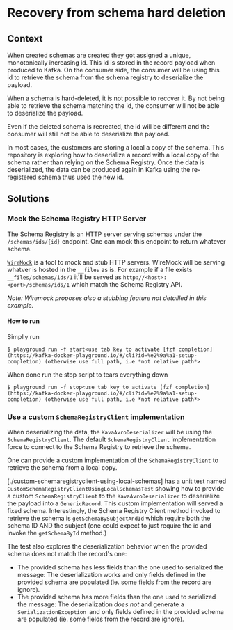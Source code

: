 # Recovery from schema hard deletion

## Context

When created schemas are created they got assigned a unique, monotonically increasing id.
This id is stored in the record payload when produced to Kafka.
On the consumer side, the consumer will be using this id to retrieve the schema from the schema registry to deserialize the payload.

When a schema is hard-deleted, it is not possible to recover it.
By not being able to retrieve the schema matching the id, the consumer will not be able to deserialize the payload.

Even if the deleted schema is recreated, the id will be different and the consumer will still not be able to deserialize the payload.

In most cases, the customers are storing a local a copy of the schema.
This repository is exploring how to deserialize a record with a local copy of the schema rather than relying on the Schema Registry.
Once the data is deserialized, the data can be produced again in Kafka using the re-registered schema thus used the new id.

## Solutions

### Mock the Schema Registry HTTP Server

The Schema Registry is an HTTP server serving schemas under the `/schemas/ids/{id}` endpoint.
One can mock this endpoint to return whatever schema.

[`WireMock`](https://wiremock.org/) is a tool to mock and stub HTTP servers.
WireMock will be serving whatver is hosted in the `__files` as is.
For example if a file exists `__files/schemas/ids/1` it'll be served as `http://<host>:<port>/schemas/ids/1` which match the Schema Registry API.

_Note: Wiremock proposes also a stubbing feature not detailled in this example._

#### How to run

Simplly run
```
$ playground run -f start<use tab key to activate [fzf completion](https://kafka-docker-playground.io/#/cli?id=%e2%9a%a1-setup-completion) (otherwise use full path, i.e *not relative path*>
```
When done run the stop script to tears everything down
```
$ playground run -f stop<use tab key to activate [fzf completion](https://kafka-docker-playground.io/#/cli?id=%e2%9a%a1-setup-completion) (otherwise use full path, i.e *not relative path*>
```

### Use a custom `SchemaRegistryClient` implementation

When deserializing the data, the `KavaAvroDeserializer` will be using the `SchemaRegistryClient`.
The default `SchemaRegistryClient` implementation force to connect to the Schema Registry to retrieve the schema.

One can provide a custom implementation of the `SchemaRegistryClient` to retrieve the schema from a local copy.

[./custom-schemaregistryclient-using-local-schemas] has a unit test named `CustomSchemaRegistryClientUsingLocalSchemasTest` showing how to provide a custom `SchemaRegistryClient` to the `KavaAvroDeserializer` to deserialize the payload into a `GenericRecord`. This custom implementation will served a fixed schema. Interestingly, the Schema Registry Client method invoked to retrieve the schema is `getSchemaBySubjectAndId` which require both the schema ID AND the subject (one could expect to just require the id and invoke the `getSchemaById` method.)


The test also explores the deserialization behavior when the provided schema does not match the record's one:
* The provided schema has less fields than the one used to serialized the message: The deserialization works and only fields defined in the provided schema are populated (ie. some fields from the record are ignore).
* The provided schema has more fields than the one used to serialized the message: The deserialization *does not* and generate a `SerializationException `and only fields defined in the provided schema are populated (ie. some fields from the record are ignore).
